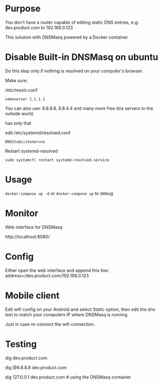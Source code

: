 # Purpose

You don't have a router capable of editing static DNS entries, e.g:
dev.product.com to 192.168.0.123

This solution with DNSMasq powered by a Docker container.


# Disable Built-in DNSMasq on ubuntu

Do this step only if nothing is resolved on your computer's browser.

Make sure:

/etc/resolv.conf


```
nameserver 1.1.1.1
```

You can also use: 8.8.8.8, 8.8.4.4 and many more free dns servers to the outside world.


has only that

edit /etc/systemd/resolved.conf

```
DNSStubListener=no
```

Restart systemd-resolved


```
sudo systemctl restart systemd-resolved.service
```


# Usage

```docker-compose up -d``` or ```docker-compose up``` to debug


# Monitor

Web interface for DNSMasq

http://localhost:8080/


# Config

Either open the web interface and append this line:
address=/dev.product.com/192.168.0.123

# Mobile client

Edit wifi config on your Android and select Static option, then edit the dns text to match your computers IP where DNSMasq is running.

Just in case re-connect the wifi connection.

# Testing

dig dev.product.com

dig @8.8.8.8 dev.product.com

dig 127.0.0.1 dev.product.com # using the DNSMasq container
